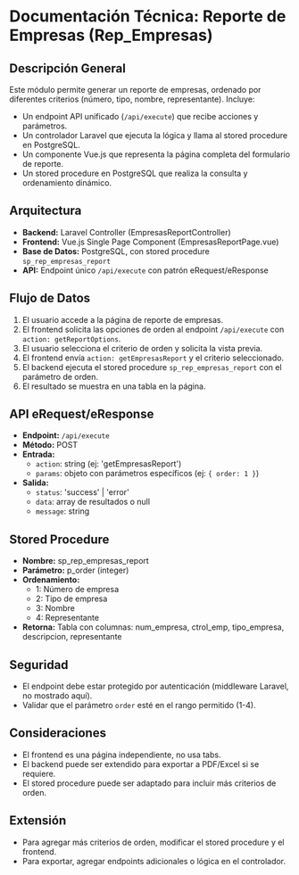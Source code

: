 # Documentación Técnica: Reporte de Empresas (Rep_Empresas)

## Descripción General
Este módulo permite generar un reporte de empresas, ordenado por diferentes criterios (número, tipo, nombre, representante). Incluye:
- Un endpoint API unificado (`/api/execute`) que recibe acciones y parámetros.
- Un controlador Laravel que ejecuta la lógica y llama al stored procedure en PostgreSQL.
- Un componente Vue.js que representa la página completa del formulario de reporte.
- Un stored procedure en PostgreSQL que realiza la consulta y ordenamiento dinámico.

## Arquitectura
- **Backend:** Laravel Controller (EmpresasReportController)
- **Frontend:** Vue.js Single Page Component (EmpresasReportPage.vue)
- **Base de Datos:** PostgreSQL, con stored procedure `sp_rep_empresas_report`
- **API:** Endpoint único `/api/execute` con patrón eRequest/eResponse

## Flujo de Datos
1. El usuario accede a la página de reporte de empresas.
2. El frontend solicita las opciones de orden al endpoint `/api/execute` con `action: getReportOptions`.
3. El usuario selecciona el criterio de orden y solicita la vista previa.
4. El frontend envía `action: getEmpresasReport` y el criterio seleccionado.
5. El backend ejecuta el stored procedure `sp_rep_empresas_report` con el parámetro de orden.
6. El resultado se muestra en una tabla en la página.

## API eRequest/eResponse
- **Endpoint:** `/api/execute`
- **Método:** POST
- **Entrada:**
  - `action`: string (ej: 'getEmpresasReport')
  - `params`: objeto con parámetros específicos (ej: `{ order: 1 }`)
- **Salida:**
  - `status`: 'success' | 'error'
  - `data`: array de resultados o null
  - `message`: string

## Stored Procedure
- **Nombre:** sp_rep_empresas_report
- **Parámetro:** p_order (integer)
- **Ordenamiento:**
  - 1: Número de empresa
  - 2: Tipo de empresa
  - 3: Nombre
  - 4: Representante
- **Retorna:** Tabla con columnas: num_empresa, ctrol_emp, tipo_empresa, descripcion, representante

## Seguridad
- El endpoint debe estar protegido por autenticación (middleware Laravel, no mostrado aquí).
- Validar que el parámetro `order` esté en el rango permitido (1-4).

## Consideraciones
- El frontend es una página independiente, no usa tabs.
- El backend puede ser extendido para exportar a PDF/Excel si se requiere.
- El stored procedure puede ser adaptado para incluir más criterios de orden.

## Extensión
- Para agregar más criterios de orden, modificar el stored procedure y el frontend.
- Para exportar, agregar endpoints adicionales o lógica en el controlador.
